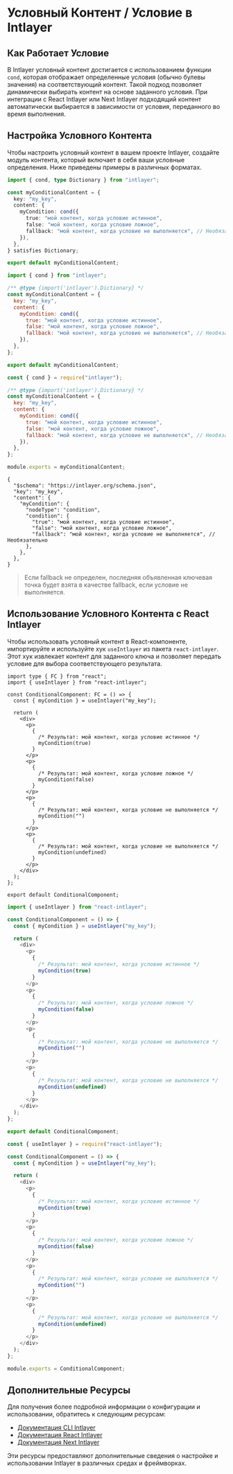 # Условный Контент / Условие в Intlayer

## Как Работает Условие

В Intlayer условный контент достигается с использованием функции `cond`, которая отображает определенные условия (обычно булевы значения) на соответствующий контент. Такой подход позволяет динамически выбирать контент на основе заданного условия. При интеграции с React Intlayer или Next Intlayer подходящий контент автоматически выбирается в зависимости от условия, переданного во время выполнения.

## Настройка Условного Контента

Чтобы настроить условный контент в вашем проекте Intlayer, создайте модуль контента, который включает в себя ваши условные определения. Ниже приведены примеры в различных форматах.

```typescript fileName="**/*.content.ts" contentDeclarationFormat="typescript"
import { cond, type Dictionary } from "intlayer";

const myConditionalContent = {
  key: "my_key",
  content: {
    myCondition: cond({
      true: "мой контент, когда условие истинное",
      false: "мой контент, когда условие ложное",
      fallback: "мой контент, когда условие не выполняется", // Необязательно
    }),
  },
} satisfies Dictionary;

export default myConditionalContent;
```

```javascript fileName="**/*.content.mjs" contentDeclarationFormat="esm"
import { cond } from "intlayer";

/** @type {import('intlayer').Dictionary} */
const myConditionalContent = {
  key: "my_key",
  content: {
    myCondition: cond({
      true: "мой контент, когда условие истинное",
      false: "мой контент, когда условие ложное",
      fallback: "мой контент, когда условие не выполняется", // Необязательно
    }),
  },
};

export default myConditionalContent;
```

```javascript fileName="**/*.content.cjs" contentDeclarationFormat="commonjs"
const { cond } = require("intlayer");

/** @type {import('intlayer').Dictionary} */
const myConditionalContent = {
  key: "my_key",
  content: {
    myCondition: cond({
      true: "мой контент, когда условие истинное",
      false: "мой контент, когда условие ложное",
      fallback: "мой контент, когда условие не выполняется", // Необязательно
    }),
  },
};

module.exports = myConditionalContent;
```

```json5 fileName="**/*.content.json" contentDeclarationFormat="json"
{
  "$schema": "https://intlayer.org/schema.json",
  "key": "my_key",
  "content": {
    "myCondition": {
      "nodeType": "condition",
      "condition": {
        "true": "мой контент, когда условие истинное",
        "false": "мой контент, когда условие ложное",
        "fallback": "мой контент, когда условие не выполняется", // Необязательно
      },
    },
  },
}
```

> Если fallback не определен, последняя объявленная ключевая точка будет взята в качестве fallback, если условие не выполняется.

## Использование Условного Контента с React Intlayer

Чтобы использовать условный контент в React-компоненте, импортируйте и используйте хук `useIntlayer` из пакета `react-intlayer`. Этот хук извлекает контент для заданного ключа и позволяет передать условие для выбора соответствующего результата.

```tsx fileName="**/*.tsx" codeFormat="typescript"
import type { FC } from "react";
import { useIntlayer } from "react-intlayer";

const ConditionalComponent: FC = () => {
  const { myCondition } = useIntlayer("my_key");

  return (
    <div>
      <p>
        {
          /* Результат: мой контент, когда условие истинное */
          myCondition(true)
        }
      </p>
      <p>
        {
          /* Результат: мой контент, когда условие ложное */
          myCondition(false)
        }
      </p>
      <p>
        {
          /* Результат: мой контент, когда условие не выполняется */
          myCondition("")
        }
      </p>
      <p>
        {
          /* Результат: мой контент, когда условие не выполняется */
          myCondition(undefined)
        }
      </p>
    </div>
  );
};

export default ConditionalComponent;
```

```javascript fileName="**/*.mjx" codeFormat="esm"
import { useIntlayer } from "react-intlayer";

const ConditionalComponent = () => {
  const { myCondition } = useIntlayer("my_key");

  return (
    <div>
      <p>
        {
          /* Результат: мой контент, когда условие истинное */
          myCondition(true)
        }
      </p>
      <p>
        {
          /* Результат: мой контент, когда условие ложное */
          myCondition(false)
        }
      </p>
      <p>
        {
          /* Результат: мой контент, когда условие не выполняется */
          myCondition("")
        }
      </p>
      <p>
        {
          /* Результат: мой контент, когда условие не выполняется */
          myCondition(undefined)
        }
      </p>
    </div>
  );
};

export default ConditionalComponent;
```

```javascript fileName="**/*.cjs" codeFormat="commonjs"
const { useIntlayer } = require("react-intlayer");

const ConditionalComponent = () => {
  const { myCondition } = useIntlayer("my_key");

  return (
    <div>
      <p>
        {
          /* Результат: мой контент, когда условие истинное */
          myCondition(true)
        }
      </p>
      <p>
        {
          /* Результат: мой контент, когда условие ложное */
          myCondition(false)
        }
      </p>
      <p>
        {
          /* Результат: мой контент, когда условие не выполняется */
          myCondition("")
        }
      </p>
      <p>
        {
          /* Результат: мой контент, когда условие не выполняется */
          myCondition(undefined)
        }
      </p>
    </div>
  );
};

module.exports = ConditionalComponent;
```

## Дополнительные Ресурсы

Для получения более подробной информации о конфигурации и использовании, обратитесь к следующим ресурсам:

- [Документация CLI Intlayer](https://github.com/aymericzip/intlayer/blob/main/docs/ru/intlayer_cli.md)
- [Документация React Intlayer](https://github.com/aymericzip/intlayer/blob/main/docs/ru/intlayer_with_create_react_app.md)
- [Документация Next Intlayer](https://github.com/aymericzip/intlayer/blob/main/docs/ru/intlayer_with_nextjs_15.md)

Эти ресурсы предоставляют дополнительные сведения о настройке и использовании Intlayer в различных средах и фреймворках.
